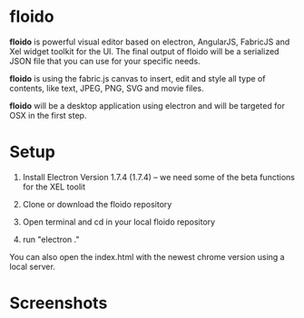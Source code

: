 # floido

**floido** is powerful visual editor based on electron, AngularJS, FabricJS and Xel widget toolkit for the UI. The final output of floido will be a serialized JSON file that you can use for your specific needs.

**floido** is using the fabric.js canvas to insert, edit and style all type of contents, like text, JPEG, PNG, SVG and movie files.

**floido** will be a desktop application using electron and will be targeted for OSX in the first step.

# Setup

1. Install Electron Version 1.7.4 (1.7.4) – we need some of the beta functions for the XEL toolit

2. Clone or download the floido repository

3. Open terminal and cd in your local floido repository

4. run "electron ."

You can also open the index.html with the newest chrome version using a local server.

# Screenshots

